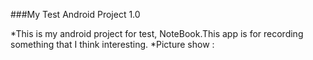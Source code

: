 ###My Test Android Project 1.0

*This is my android project for test, NoteBook.This app is for recording something that I think interesting.
*Picture show :



